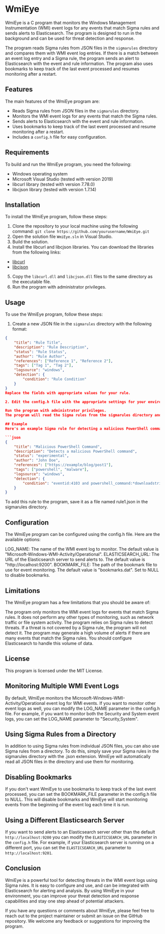 # WmiEye

WmiEye is a C program that monitors the Windows Management Instrumentation (WMI) event logs for any events that match Sigma rules and sends alerts to Elasticsearch. The program is designed to run in the background and can be used for threat detection and response.

The program reads Sigma rules from JSON files in the `sigmarules` directory and compares them with WMI event log entries. If there is a match between an event log entry and a Sigma rule, the program sends an alert to Elasticsearch with the event and rule information. The program also uses bookmarks to keep track of the last event processed and resumes monitoring after a restart.

## Features

The main features of the WmiEye program are:

- Reads Sigma rules from JSON files in the `sigmarules` directory.
- Monitors the WMI event logs for any events that match the Sigma rules.
- Sends alerts to Elasticsearch with the event and rule information.
- Uses bookmarks to keep track of the last event processed and resume monitoring after a restart.
- Includes a `config.h` file for easy configuration.

## Requirements

To build and run the WmiEye program, you need the following:

- Windows operating system
- Microsoft Visual Studio (tested with version 2019)
- libcurl library (tested with version 7.78.0)
- libcjson library (tested with version 1.7.14)

## Installation

To install the WmiEye program, follow these steps:

1. Clone the repository to your local machine using the following command: `git clone https://github.com/yourusername/WmiEye.git`
2. Open the solution file `WmiEye.sln` in Visual Studio.
3. Build the solution.
4. Install the libcurl and libcjson libraries. You can download the libraries from the following links:
- [libcurl](https://curl.se/download.html)
- [libcjson](https://github.com/DaveGamble/cJSON/releases)
5. Copy the `libcurl.dll` and `libcjson.dll` files to the same directory as the executable file.
6. Run the program with administrator privileges.

## Usage

To use the WmiEye program, follow these steps:

1. Create a new JSON file in the `sigmarules` directory with the following format:
```json
{
    "title": "Rule Title",
    "description": "Rule Description",
    "status": "Rule Status",
    "author": "Rule Author",
    "references": ["Reference 1", "Reference 2"],
    "tags": ["Tag 1", "Tag 2"],
    "logsource": "windows",
    "detection": {
        "condition": "Rule Condition"
    }
}
Replace the fields with appropriate values for your rule.

2. Edit the config.h file with the appropriate settings for your environment, such as the name of the WMI event log to monitor and the URL of the Elasticsearch server to send alerts to.

Run the program with administrator privileges.
The program will read the Sigma rules from the sigmarules directory and monitor the WMI event logs for any events that match the rules. If a match is found, the program sends an alert to Elasticsearch with the event and rule information.

## Example
Here's an example Sigma rule for detecting a malicious PowerShell command:

```json
{
    "title": "Malicious PowerShell Command",
    "description": "Detects a malicious PowerShell command",
    "status": "experimental",
    "author": "John Doe",
    "references": ["https://example/blog/post1"],
    "tags": ["powershell", "malware"],
    "logsource": "windows",
    "detection": {
        "condition": "eventid:4103 and powershell_command:*downloadstring*"
    }
}
```
To add this rule to the program, save it as a file named rule1.json in the sigmarules directory.

## Configuration
The WmiEye program can be configured using the config.h file. Here are the available options:

LOG_NAME: The name of the WMI event log to monitor. The default value is "Microsoft-Windows-WMI-Activity/Operational".
ELASTICSEARCH_URL: The URL of the Elasticsearch server to send alerts to. The default value is "http://localhost:9200".
BOOKMARK_FILE: The path of the bookmark file to use for event monitoring. The default value is "bookmarks.dat". Set to NULL to disable bookmarks.

## Limitations

The WmiEye program has a few limitations that you should be aware of:

The program only monitors the WMI event logs for events that match Sigma rules. It does not perform any other types of monitoring, such as network traffic or file system activity.
The program relies on Sigma rules to detect threats. If a threat is not covered by a Sigma rule, the program will not detect it.
The program may generate a high volume of alerts if there are many events that match the Sigma rules. You should configure Elasticsearch to handle this volume of data.

## License

This program is licensed under the MIT License.

## Monitoring Multiple WMI Event Logs

By default, WmiEye monitors the Microsoft-Windows-WMI-Activity/Operational event log for WMI events. If you want to monitor other event logs as well, you can modify the LOG_NAME parameter in the config.h file. For example, if you want to monitor both the Security and System event logs, you can set the LOG_NAME parameter to "Security,System".

## Using Sigma Rules from a Directory

In addition to using Sigma rules from individual JSON files, you can also use Sigma rules from a directory. To do this, simply save your Sigma rules in the sigmarules directory with the .json extension. WmiEye will automatically read all JSON files in the directory and use them for monitoring.

## Disabling Bookmarks

If you don't want WmiEye to use bookmarks to keep track of the last event processed, you can set the BOOKMARK_FILE parameter in the config.h file to NULL. This will disable bookmarks and WmiEye will start monitoring events from the beginning of the event log each time it is run.

## Using a Different Elasticsearch Server

If you want to send alerts to an Elasticsearch server other than the default `http://localhost:9200` you can modify the `ELASTICSEARCH_URL` parameter in the `config.h` file. For example, if your Elasticsearch server is running on a different port, you can set the `ELASTICSEARCH_URL` parameter to `http://localhost:9201`.

## Conclusion

WmiEye is a powerful tool for detecting threats in the WMI event logs using Sigma rules. It is easy to configure and use, and can be integrated with Elasticsearch for alerting and analysis. By using WmiEye in your environment, you can improve your threat detection and response capabilities and stay one step ahead of potential attackers.

If you have any questions or comments about WmiEye, please feel free to reach out to the project maintainer or submit an issue on the GitHub repository. We welcome any feedback or suggestions for improving the program.
